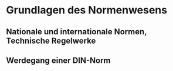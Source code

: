 # Grundlagen des Normenwesens

## Nationale und internationale Normen, Technische Regelwerke

## Werdegang einer DIN-Norm